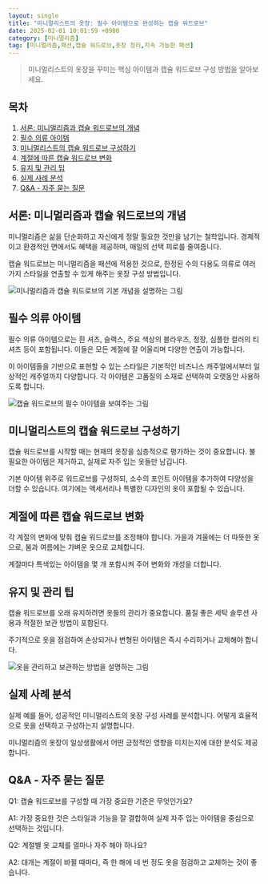 ```yaml
---
layout: single
title: "미니멀리스트의 옷장: 필수 아이템으로 완성하는 캡슐 워드로브"
date: 2025-02-01 10:01:59 +0900
category: [미니멀리즘]
tag: [미니멀리즘,패션,캡슐 워드로브,옷장 정리,지속 가능한 패션]
---
```

  
> 미니멀리스트의 옷장을 꾸미는 핵심 아이템과 캡슐 워드로브 구성 방법을 알아보세요.

## 목차
1. [서론: 미니멀리즘과 캡슐 워드로브의 개념](#서론-미니멀리즘과-캡슐-워드로브의-개념)
2. [필수 의류 아이템](#필수-의류-아이템)
3. [미니멀리스트의 캡슐 워드로브 구성하기](#미니멀리스트의-캡슐-워드로브-구성하기)
4. [계절에 따른 캡슐 워드로브 변화](#계절에-따른-캡슐-워드로브-변화)
5. [유지 및 관리 팁](#유지-및-관리-팁)
6. [실제 사례 분석](#실제-사례-분석)
7. [Q&A - 자주 묻는 질문](#qa---자주-묻는-질문)

## 서론: 미니멀리즘과 캡슐 워드로브의 개념

미니멀리즘은 삶을 단순화하고 자신에게 정말 필요한 것만을 남기는 철학입니다. 경제적이고 환경적인 면에서도 혜택을 제공하며, 매일의 선택 피로를 줄여줍니다.


캡슐 워드로브는 미니멀리즘을 패션에 적용한 것으로, 한정된 수의 다용도 의류로 여러 가지 스타일을 연출할 수 있게 해주는 옷장 구성 방법입니다.


![미니멀리즘과 캡슐 워드로브의 기본 개념을 설명하는 그림](https://i.ibb.co/PGsTvr6G/png-skoid-d505667d-d6c1-4a0a-bac7-5c84a87759f8-sktid-a48cca56-e6da-484e-a814-9c849652bcb3-skt-2025-0.png)



## 필수 의류 아이템

필수 의류 아이템으로는 흰 셔츠, 슬랙스, 주요 색상의 블라우즈, 정장, 심플한 컬러의 티셔츠 등이 포함됩니다. 이들은 모든 계절에 잘 어울리며 다양한 연출이 가능합니다.


이 아이템들을 기반으로 표현할 수 있는 스타일은 기본적인 비즈니스 캐주얼에서부터 일상적인 캐주얼까지 다양합니다. 각 아이템은 고품질의 소재로 선택하여 오랫동안 사용하도록 합니다.


![캡슐 워드로브의 필수 아이템을 보여주는 그림](https://i.ibb.co/fY4JGrM4/nobw3yj-R2brdjp36kht-CX9-Koh-MA.png)



## 미니멀리스트의 캡슐 워드로브 구성하기

캡슐 워드로브를 시작할 때는 현재의 옷장을 심층적으로 평가하는 것이 중요합니다. 불필요한 아이템은 제거하고, 실제로 자주 입는 옷들만 남깁니다.


기본 아이템 위주로 워드로브를 구성하되, 소수의 포인트 아이템을 추가하여 다양성을 더할 수 있습니다. 여기에는 액세서리나 특별한 디자인의 옷이 포함될 수 있습니다.



## 계절에 따른 캡슐 워드로브 변화

각 계절의 변화에 맞춰 캡슐 워드로브를 조정해야 합니다. 가을과 겨울에는 더 따뜻한 옷으로, 봄과 여름에는 가벼운 옷으로 교체합니다.


계절마다 특색있는 아이템을 몇 개 포함시켜 주어 변화와 개성을 더합니다.



## 유지 및 관리 팁

캡슐 워드로브를 오래 유지하려면 옷들의 관리가 중요합니다. 품질 좋은 세탁 솔루션 사용과 적절한 보관 방법이 포함된다.


주기적으로 옷을 점검하여 손상되거나 변형된 아이템은 즉시 수리하거나 교체해야 합니다.


![옷을 관리하고 보관하는 방법을 설명하는 그림](https://i.ibb.co/JwVjcFvg/8hd6y-QO11-VRsw6a-W5-OM0b-Aa-Kf-V-2ubz-Tw.png)



## 실제 사례 분석

실제 예를 들어, 성공적인 미니멀리스트의 옷장 구성 사례를 분석합니다. 어떻게 효율적으로 옷을 선택하고 구성하는지 설명합니다.


미니멀리즘의 옷장이 일상생활에서 어떤 긍정적인 영향을 미치는지에 대한 분석도 제공합니다.



## Q&A - 자주 묻는 질문

Q1: 캡슐 워드로브를 구성할 때 가장 중요한 기준은 무엇인가요?


A1: 가장 중요한 것은 스타일과 기능을 잘 결합하여 실제 자주 입는 아이템을 중심으로 선택하는 것입니다.


Q2: 계절별 옷 교체를 얼마나 자주 해야 하나요?


A2: 대개는 계절이 바뀔 때마다, 즉 한 해에 네 번 정도 옷을 점검하고 교체하는 것이 좋습니다.

